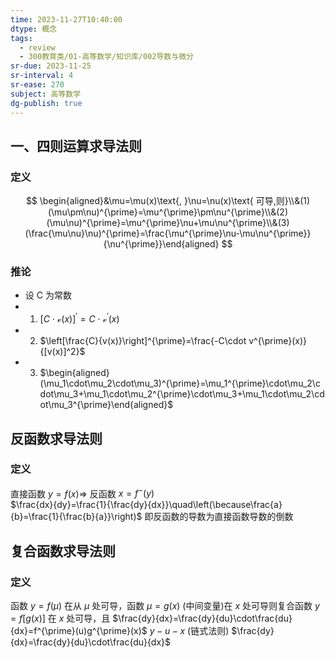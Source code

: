 ```yaml
---
time: 2023-11-27T10:40:00
dtype: 概念
tags:
  - review
  - 300教育类/01-高等数学/知识库/002导数与微分
sr-due: 2023-11-25
sr-interval: 4
sr-ease: 270
subject: 高等数学
dg-publish: true
---
```

## 一、四则运算求导法则
### 定义
$$
\begin{aligned}&\mu=\mu(x)\text{, }\nu=\nu(x)\text{ 可导,则}\\&(1)(\mu\pm\nu)^{\prime}=\mu^{\prime}\pm\nu^{\prime}\\&(2)(\mu\nu)^{\prime}=\mu^{\prime}\nu+\mu\nu^{\prime}\\&(3)(\frac{\mu\nu}\nu)^{\prime}=\frac{\mu^{\prime}\nu-\mu\nu^{\prime}}{\nu^{\prime}}\end{aligned}
$$
### 推论
- 设 C 为常数
- 1. $\left[C\cdot\mathcal{v}(x)\right]^{\prime}=C\cdot\mathcal{v}^{\prime}(x)$
- 2. $\left[\frac{C}{v(x)}\right]^{\prime}=\frac{-C\cdot v^{\prime}(x)}{[v(x)]^2}$
- 3. $\begin{aligned}(\mu_1\cdot\mu_2\cdot\mu_3)^{\prime}=\mu_1^{\prime}\cdot\mu_2\cdot\mu_3+\mu_1\cdot\mu_2^{\prime}\cdot\mu_3+\mu_1\cdot\mu_2\cdot\mu_3^{\prime}\end{aligned}$

## 反函数求导法则
### 定义
直接函数 $y=f(x)\Rightarrow$ 反函数 $x=f^-(y)$  
$\frac{dx}{dy}=\frac{1}{\frac{dy}{dx}}\quad\left(\because\frac{a}{b}=\frac{1}{\frac{b}{a}}\right)$
 即反函数的导数为直接函数导数的倒数

## 复合函数求导法则
### 定义
函数 $y=f(\mu)$ 在从 $\mu$ 处可导，函数 $\mu=g(x)$ (中间变量)在 $x$ 处可导则复合函数 $y=f[g(x)]$ 在 $x$ 处可导，且
$\frac{dy}{dx}=\frac{dy}{du}\cdot\frac{du}{dx}=f^{\prime}(u)g^{\prime}(x)$
$y-u-x$  (链式法则)
$\frac{dy}{dx}=\frac{dy}{du}\cdot\frac{du}{dx}$